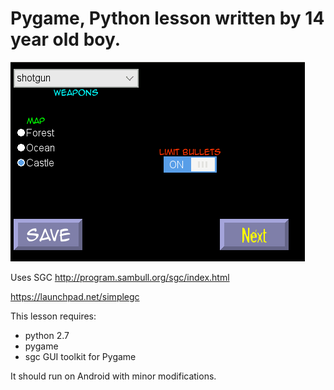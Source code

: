 # Pygame, Python lesson written by 14 year old boy.



![Screenshot of GUI Lesson](screenshot.png "Screenshot of GUI Lesson")

Uses SGC http://program.sambull.org/sgc/index.html

https://launchpad.net/simplegc

This lesson requires:

- python 2.7
- pygame
- sgc GUI toolkit for Pygame

It should run on Android with minor modifications.

